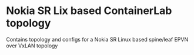 # Nokia SR Lix based ContainerLab topology
Contains topology and configs for a Nokia SR Linux based spine/leaf EPVN over VxLAN topology
